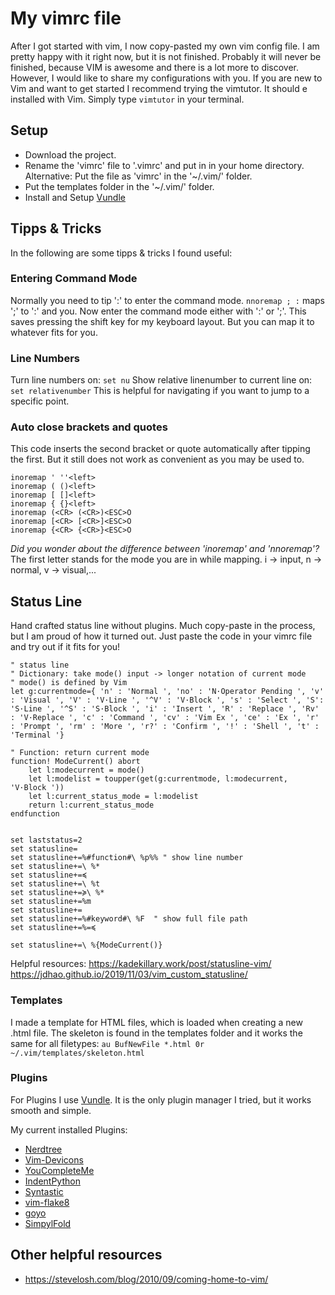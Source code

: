 # My vimrc file

After I got started with vim, I now copy-pasted my own vim config file.
I am pretty happy with it right now, but it is not finished.
Probably it will never be finished, because VIM is awesome and there is a lot more to discover.
However, I would like to share my configurations with you.
If you are new to Vim and want to get started I recommend trying the vimtutor. It should e installed with Vim. Simply type `vimtutor` in your terminal.

## Setup
- Download the project.
- Rename the 'vimrc' file to '.vimrc' and put in in your home directory.
    Alternative: Put the file as 'vimrc' in the '~/.vim/' folder.
- Put the templates folder in the '~/.vim/' folder.
- Install and Setup [Vundle](https://github.com/VundleVim/Vundle.vim)

## Tipps & Tricks
In the following are some tipps & tricks I found useful:

### Entering Command Mode
Normally you need to tip ':' to enter the command mode.
`nnoremap ; :` maps ';' to ':' and you.
Now enter the command mode either with ':' or ';'. This saves pressing the shift key for my keyboard layout. But you can map it to whatever fits for you.

### Line Numbers
Turn line numbers on:
`set nu`
Show relative linenumber to current line on:
`set relativenumber`
This is helpful for navigating if you want to jump to a specific point.

### Auto close brackets and quotes
This code inserts the second bracket or quote automatically after tipping the first. But it still does not work as convenient as you may be used to.
```inoremap " ""<left>
inoremap ' ''<left>
inoremap ( ()<left>
inoremap [ []<left>
inoremap { {}<left>
inoremap (<CR> (<CR>)<ESC>O
inoremap [<CR> [<CR>]<ESC>O
inoremap {<CR> {<CR>}<ESC>O
```

*Did you wonder about the difference between 'inoremap' and 'nnoremap'?*
The first letter stands for the mode you are in while mapping. i -> input, n -> normal, v -> visual,...

## Status Line
Hand crafted status line without plugins. Much copy-paste in the process, but I am proud of how it turned out. Just paste the code in your vimrc file and try out if it fits for you!
```
" status line
" Dictionary: take mode() input -> longer notation of current mode
" mode() is defined by Vim
let g:currentmode={ 'n' : 'Normal ', 'no' : 'N·Operator Pending ', 'v' : 'Visual ', 'V' : 'V·Line ', '^V' : 'V·Block ', 's' : 'Select ', 'S': 'S·Line ', '^S' : 'S·Block ', 'i' : 'Insert ', 'R' : 'Replace ', 'Rv' : 'V·Replace ', 'c' : 'Command ', 'cv' : 'Vim Ex ', 'ce' : 'Ex ', 'r' : 'Prompt ', 'rm' : 'More ', 'r?' : 'Confirm ', '!' : 'Shell ', 't' : 'Terminal '}

" Function: return current mode
function! ModeCurrent() abort
    let l:modecurrent = mode()
    let l:modelist = toupper(get(g:currentmode, l:modecurrent, 'V·Block '))
    let l:current_status_mode = l:modelist
    return l:current_status_mode
endfunction


set laststatus=2
set statusline=
set statusline+=%#function#\ %p%% " show line number
set statusline+=\ %*
set statusline+=≼
set statusline+=\ %t
set statusline+=≽\ %*
set statusline+=%m
set statusline+=
set statusline+=%#keyword#\ %F  " show full file path
set statusline+=%=≼

set statusline+=\ %{ModeCurrent()}
```

Helpful resources:
https://kadekillary.work/post/statusline-vim/
https://jdhao.github.io/2019/11/03/vim_custom_statusline/

### Templates
I made a template for HTML files, which is loaded when creating a new .html file. The skeleton is found in the templates folder and it works the same for all filetypes:
`au BufNewFile *.html 0r ~/.vim/templates/skeleton.html`

### Plugins
For Plugins I use [Vundle](https://github.com/VundleVim/Vundle.vim). It is the only plugin manager I tried, but it works smooth and simple.

My current installed Plugins:
- [Nerdtree](https://github.com/preservim/nerdtree)
- [Vim-Devicons](https://github.com/ryanoasis/vim-deviconsa)
- [YouCompleteMe](https://github.com/ycm-core/YouCompleteMe)
- [IndentPython](https://github.com/vim-scripts/indentpython.vim)
- [Syntastic](https://github.com/vim-syntastic/syntastic)
- [vim-flake8](https://github.com/nvie/vim-flake8)
- [goyo](https://github.com/junegunn/goyo.vim)
- [SimpylFold](https://github.com/tmhedberg/SimpylFold)


## Other helpful resources
- https://stevelosh.com/blog/2010/09/coming-home-to-vim/

